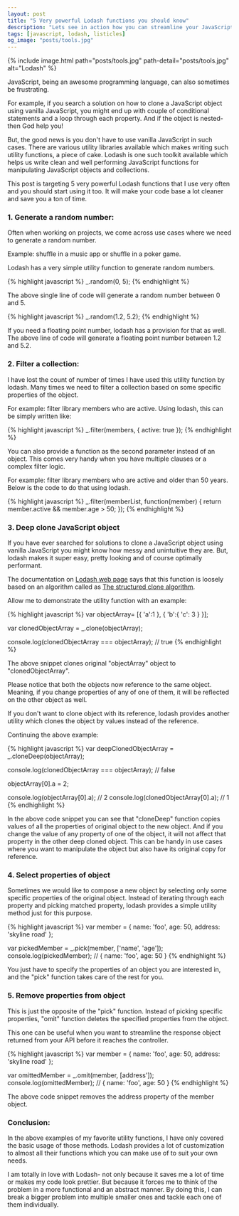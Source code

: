 ```yaml
---
layout: post
title: "5 Very powerful Lodash functions you should know"
description: "Lets see in action how you can streamline your JavaScript code using some of the best Lodash functions. Super important Lodash functions with examples."
tags: [javascript, lodash, listicles]
og_image: "posts/tools.jpg"
---
```


{% include image.html path="posts/tools.jpg" path-detail="posts/tools.jpg" alt="Lodash" %}


JavaScript, being an awesome programming language, can also sometimes be frustrating. 

For example, if you search a  solution on how to clone a JavaScript object using vanilla JavaScript, you might end up with couple of conditional statements and a loop through each property. And if the object is nested- then God help you!

But, the good news is you don't have to use vanilla JavaScript in such cases. There are various utility libraries available which makes writing such utility functions, a piece of cake. Lodash is one such toolkit available which helps us write clean and well performing JavaScript functions for manipulating JavaScript objects and collections.

This post is targeting 5 very powerful Lodash functions that I use very often and you should start using it too. It will make your code base a lot cleaner and save you a ton of time.


### 1. Generate a random number:
Often when working on projects, we come across use cases where we need to generate a random number. 

Example: shuffle in a music app or shuffle in a poker game.

Lodash has a very simple utility function to generate random numbers.


{% highlight javascript %}
_.random(0, 5);
{% endhighlight %}

The above single line of code will generate a random number between 0 and 5.

{% highlight javascript %}
_.random(1.2, 5.2);
{% endhighlight %}

If you need a floating point number, lodash has a provision for that as well. The above line of code will generate a floating point number between 1.2 and 5.2.


### 2. Filter a collection:
I have lost the count of number of times I have used this utility function by lodash. Many times we need to filter a collection based on some specific properties of the object. 

For example: filter library members who are active. Using lodash, this can be simply written like:

{% highlight javascript %}
_.filter(members, { active: true });
{% endhighlight %}

You can also provide a function as the second parameter instead of an object. This comes very handy when you have multiple clauses or a complex filter logic. 

For example: filter library members who are active and older than 50 years. Below is the code to do that using lodash.

{% highlight javascript %}
_.filter(memberList, function(member) { 
	return member.active && member.age > 50; 
});
{% endhighlight %}


### 3. Deep clone JavaScript object
If you have ever searched for solutions to clone a JavaScript object using vanilla JavaScript you might know how messy and unintuitive they are. But, lodash makes it super easy, pretty looking and of course optimally performant. 

The documentation on [Lodash web page](https://lodash.com/docs/4.16.4#clone) says that this function is loosely based on an algorithm called as [The structured clone algorithm](https://developer.mozilla.org/en-US/docs/Web/API/Web_Workers_API/Structured_clone_algorithm).

Allow me to demonstrate the utility function with an example:

{% highlight javascript %}
var objectArray=
[{
    'a':1
},
{
    'b':{
        'c': 3 
    }
}];


var clonedObjectArray = _.clone(objectArray);

console.log(clonedObjectArray === objectArray); // true
{% endhighlight %}


The above snippet clones original "objectArray" object to "clonedObjectArray". 

Please notice that both the objects now reference to the same object. Meaning, if you change properties of any of one of them, it will be reflected on the other object as well.

If you don't want to clone object with its reference, lodash provides another utility which clones the object by values instead of the reference.

Continuing the above example:

{% highlight javascript %}
var deepClonedObjectArray = _.cloneDeep(objectArray);

console.log(clonedObjectArray === objectArray); // false

objectArray[0].a = 2;

console.log(objectArray[0].a);          // 2
console.log(clonedObjectArray[0].a);    // 1
{% endhighlight %}

In the above code snippet you can see that "cloneDeep" function copies values of all the properties of original object to the new object. And if you change the value of any property of one of the object, it will not affect that property in the other deep cloned object. This can be handy in use cases where you want to manipulate the object but also have its original copy for reference.


### 4. Select properties of object
Sometimes we would like to compose a new object by selecting only some specific properties of the original object. Instead of iterating through each property and picking matched property, lodash provides a simple utility method just for this purpose.


{% highlight javascript %}
var member = { name: 'foo', age: 50, address: 'skyline road' };
 
var pickedMember = _.pick(member, ['name', 'age']);
console.log(pickedMember); // { name: 'foo', age: 50 }
{% endhighlight %}

You just have to specify the properties of an object you are interested in, and the "pick" function takes care of the rest for you.


### 5. Remove properties from object
This is just the opposite of the "pick" function. Instead of picking specific properties, "omit" function deletes the specified properties from the object.

This one can be useful when you want to streamline the response object returned from your API before it reaches the controller.

{% highlight javascript %}
var member = { name: 'foo', age: 50, address: 'skyline road' };
 
var omittedMember = _.omit(member, [address']);
console.log(omittedMember); // { name: 'foo', age: 50 }
{% endhighlight %}

The above code snippet removes the address property of the member object.


### Conclusion:
In the above examples of my favorite utility functions, I have only covered the basic usage of those methods. Lodash provides a lot of customization to almost all their functions which you can make use of to suit your own needs.

I am totally in love with Lodash- not only because it saves me a lot of time or makes my code look prettier. But because it forces me to think of the problem in a more functional and an abstract manner. By doing this, I can break a bigger problem into multiple smaller ones and tackle each one of them individually.

